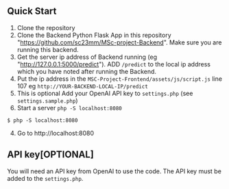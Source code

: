 ## Quick Start

1. Clone the repository
2. Clone the Backend Python Flask App in this repository "https://github.com/sc23mm/MSc-project-Backend". Make sure you are running this backend. 
3. Get the server ip address of Backend running (eg "http://127.0.0.1:5000/predict"). ADD `/predict` to the local ip address which you have noted after running the Backend.
4. Put the ip address in the `MSC-Project-Frontend/assets/js/script.js` line 107 eg `http://YOUR-BACKEND-LOCAL-IP/predict`
5. This is optional Add your OpenAI API key to `settings.php` (see `settings.sample.php`) 
6. Start a server `php -S localhost:8080`

```console
$ php -S localhost:8080
```

4. Go to http://localhost:8080


## API key[OPTIONAL]

You will need an API key from OpenAI to use the code. The API key must be added to the `settings.php`.
